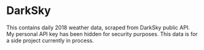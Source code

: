 # DarkSky
This contains daily 2018 weather data, scraped from DarkSky public API. My personal API key has been hidden for security purposes. This data is for a side project currently in process.
